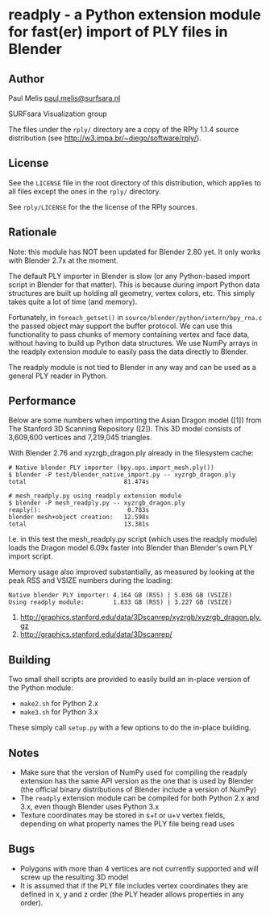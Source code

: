 # readply - a Python extension module for fast(er) import of PLY files in Blender

## Author

Paul Melis <paul.melis@surfsara.nl>

SURFsara Visualization group

The files under the `rply/` directory are a copy of the RPly 1.1.4 
source distribution (see http://w3.impa.br/~diego/software/rply/).

## License

See the `LICENSE` file in the root directory of this distribution,
which applies to all files except the ones in the `rply/` directory.

See `rply/LICENSE` for the the license of the RPly sources.

## Rationale

Note: this module has NOT been updated for Blender 2.80 yet. 
It only works with Blender 2.7x at the moment.

The default PLY importer in Blender is slow (or any Python-based import 
script in Blender for that matter). This is because during import 
Python data structures are built up holding all geometry, vertex colors, 
etc. This simply takes quite a lot of time (and memory).

Fortunately, in `foreach_getset()` in `source/blender/python/intern/bpy_rna.c` 
the passed object may support the buffer protocol.
We can use this functionality to pass chunks of memory containing
vertex and face data, without having to build up Python data
structures. We use NumPy arrays in the readply extension module 
to easily pass the data directly to Blender. 

The readply module is not tied to Blender in any way and can 
be used as a general PLY reader in Python.

## Performance

Below are some numbers when importing the Asian Dragon model ([1]) from 
The Stanford 3D Scanning Repository ([2]). This 3D model consists of
3,609,600 vertices and 7,219,045 triangles.

With Blender 2.76 and xyzrgb_dragon.ply already in the filesystem cache:

```
# Native blender PLY importer (bpy.ops.import_mesh.ply())
$ blender -P test/blender_native_import.py -- xyzrgb_dragon.ply
total                           81.474s

# mesh_readply.py using readply extension module
$ blender -P mesh_readply.py -- xyzrgb_dragon.ply
reaply():                        0.783s
blender mesh+object creation:   12.598s
total                           13.381s
```

I.e. in this test the mesh_readply.py script (which uses the readply 
module) loads the Dragon model 6.09x faster into Blender than 
Blender's own PLY import script.

Memory usage also improved substantially, as measured by looking at
the peak RSS and VSIZE numbers during the loading:

```
Native blender PLY importer: 4.164 GB (RSS) | 5.036 GB (VSIZE)
Using readply module:        1.833 GB (RSS) | 3.227 GB (VSIZE)
```

1. http://graphics.stanford.edu/data/3Dscanrep/xyzrgb/xyzrgb_dragon.ply.gz
2. http://graphics.stanford.edu/data/3Dscanrep/

## Building

Two small shell scripts are provided to easily build an in-place version
of the Python module:

- `make2.sh` for Python 2.x
- `make3.sh` for Python 3.x

These simply call `setup.py` with a few options to do the in-place building.

## Notes

- Make sure that the version of NumPy used for compiling the readply
  extension has the same API version as the one that is used by Blender
  (the official binary distributions of Blender include a version of NumPy)
- The `readply` extension module can be compiled for both Python 2.x and 3.x,
  even though Blender uses Python 3.x
- Texture coordinates may be stored in s+t or u+v vertex fields, depending
  on what property names the PLY file being read uses

## Bugs

- Polygons with more than 4 vertices are not currently supported and 
  will screw up the resulting 3D model
- It is assumed that if the PLY file includes vertex coordinates they 
  are defined in x, y and z order (the PLY header allows properties in any order).
  

